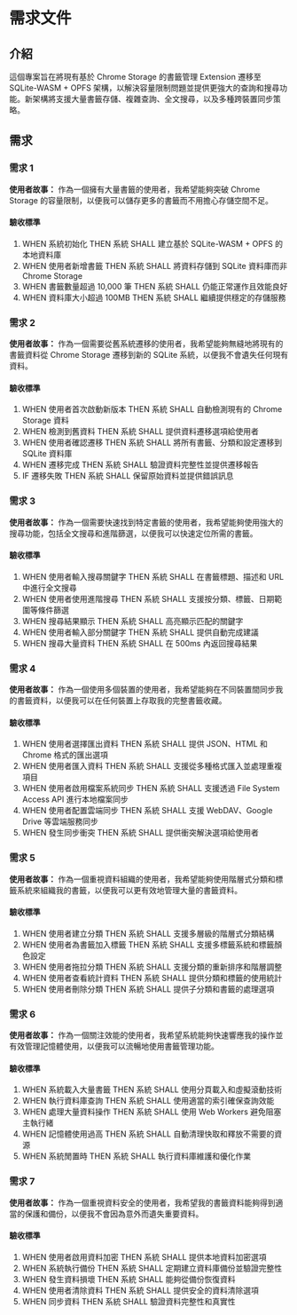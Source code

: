 # 需求文件

## 介紹

這個專案旨在將現有基於 Chrome Storage 的書籤管理 Extension 遷移至 SQLite-WASM + OPFS 架構，以解決容量限制問題並提供更強大的查詢和搜尋功能。新架構將支援大量書籤存儲、複雜查詢、全文搜尋，以及多種跨裝置同步策略。

## 需求

### 需求 1

**使用者故事：** 作為一個擁有大量書籤的使用者，我希望能夠突破 Chrome Storage 的容量限制，以便我可以儲存更多的書籤而不用擔心存儲空間不足。

#### 驗收標準

1. WHEN 系統初始化 THEN 系統 SHALL 建立基於 SQLite-WASM + OPFS 的本地資料庫
2. WHEN 使用者新增書籤 THEN 系統 SHALL 將資料存儲到 SQLite 資料庫而非 Chrome Storage
3. WHEN 書籤數量超過 10,000 筆 THEN 系統 SHALL 仍能正常運作且效能良好
4. WHEN 資料庫大小超過 100MB THEN 系統 SHALL 繼續提供穩定的存儲服務

### 需求 2

**使用者故事：** 作為一個需要從舊系統遷移的使用者，我希望能夠無縫地將現有的書籤資料從 Chrome Storage 遷移到新的 SQLite 系統，以便我不會遺失任何現有資料。

#### 驗收標準

1. WHEN 使用者首次啟動新版本 THEN 系統 SHALL 自動檢測現有的 Chrome Storage 資料
2. WHEN 檢測到舊資料 THEN 系統 SHALL 提供資料遷移選項給使用者
3. WHEN 使用者確認遷移 THEN 系統 SHALL 將所有書籤、分類和設定遷移到 SQLite 資料庫
4. WHEN 遷移完成 THEN 系統 SHALL 驗證資料完整性並提供遷移報告
5. IF 遷移失敗 THEN 系統 SHALL 保留原始資料並提供錯誤訊息

### 需求 3

**使用者故事：** 作為一個需要快速找到特定書籤的使用者，我希望能夠使用強大的搜尋功能，包括全文搜尋和進階篩選，以便我可以快速定位所需的書籤。

#### 驗收標準

1. WHEN 使用者輸入搜尋關鍵字 THEN 系統 SHALL 在書籤標題、描述和 URL 中進行全文搜尋
2. WHEN 使用者使用進階搜尋 THEN 系統 SHALL 支援按分類、標籤、日期範圍等條件篩選
3. WHEN 搜尋結果顯示 THEN 系統 SHALL 高亮顯示匹配的關鍵字
4. WHEN 使用者輸入部分關鍵字 THEN 系統 SHALL 提供自動完成建議
5. WHEN 搜尋大量資料 THEN 系統 SHALL 在 500ms 內返回搜尋結果

### 需求 4

**使用者故事：** 作為一個使用多個裝置的使用者，我希望能夠在不同裝置間同步我的書籤資料，以便我可以在任何裝置上存取我的完整書籤收藏。

#### 驗收標準

1. WHEN 使用者選擇匯出資料 THEN 系統 SHALL 提供 JSON、HTML 和 Chrome 格式的匯出選項
2. WHEN 使用者匯入資料 THEN 系統 SHALL 支援從多種格式匯入並處理重複項目
3. WHEN 使用者啟用檔案系統同步 THEN 系統 SHALL 支援透過 File System Access API 進行本地檔案同步
4. WHEN 使用者配置雲端同步 THEN 系統 SHALL 支援 WebDAV、Google Drive 等雲端服務同步
5. WHEN 發生同步衝突 THEN 系統 SHALL 提供衝突解決選項給使用者

### 需求 5

**使用者故事：** 作為一個重視資料組織的使用者，我希望能夠使用階層式分類和標籤系統來組織我的書籤，以便我可以更有效地管理大量的書籤資料。

#### 驗收標準

1. WHEN 使用者建立分類 THEN 系統 SHALL 支援多層級的階層式分類結構
2. WHEN 使用者為書籤加入標籤 THEN 系統 SHALL 支援多標籤系統和標籤顏色設定
3. WHEN 使用者拖拉分類 THEN 系統 SHALL 支援分類的重新排序和階層調整
4. WHEN 使用者查看統計資料 THEN 系統 SHALL 提供分類和標籤的使用統計
5. WHEN 使用者刪除分類 THEN 系統 SHALL 提供子分類和書籤的處理選項

### 需求 6

**使用者故事：** 作為一個關注效能的使用者，我希望系統能夠快速響應我的操作並有效管理記憶體使用，以便我可以流暢地使用書籤管理功能。

#### 驗收標準

1. WHEN 系統載入大量書籤 THEN 系統 SHALL 使用分頁載入和虛擬滾動技術
2. WHEN 執行資料庫查詢 THEN 系統 SHALL 使用適當的索引確保查詢效能
3. WHEN 處理大量資料操作 THEN 系統 SHALL 使用 Web Workers 避免阻塞主執行緒
4. WHEN 記憶體使用過高 THEN 系統 SHALL 自動清理快取和釋放不需要的資源
5. WHEN 系統閒置時 THEN 系統 SHALL 執行資料庫維護和優化作業

### 需求 7

**使用者故事：** 作為一個重視資料安全的使用者，我希望我的書籤資料能夠得到適當的保護和備份，以便我不會因為意外而遺失重要資料。

#### 驗收標準

1. WHEN 使用者啟用資料加密 THEN 系統 SHALL 提供本地資料加密選項
2. WHEN 系統執行備份 THEN 系統 SHALL 定期建立資料庫備份並驗證完整性
3. WHEN 發生資料損壞 THEN 系統 SHALL 能夠從備份恢復資料
4. WHEN 使用者清除資料 THEN 系統 SHALL 提供安全的資料清除選項
5. WHEN 同步資料 THEN 系統 SHALL 驗證資料完整性和真實性
